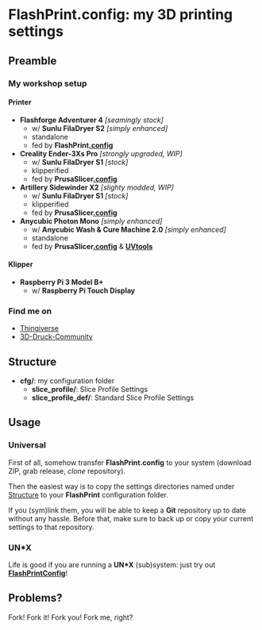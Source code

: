 # FlashPrint.config: my 3D printing settings

## Preamble

### My workshop setup

#### Printer

- **Flashforge Adventurer 4** *[seamingly stock]*
    - w/ **Sunlu FilaDryer S2** *[simply enhanced]*
    - standalone
    - fed by **FlashPrint[.config](https://github.com/R2-G2/FlashPrint.config)**
- **Creality Ender-3Xs Pro** *[strongly upgraded, WIP]*
    - w/ **Sunlu FilaDryer S1** *[stock]*
    - klipperified
    - fed by **PrusaSlicer[.config](https://github.com/R2-G2/PrusaSlicer.config)**
- **Artillery Sidewinder X2** *[slighty modded, WIP]*
    - w/ **Sunlu FilaDryer S1** *[stock]*
    - klipperified
    - fed by **PrusaSlicer[.config](https://github.com/R2-G2/PrusaSlicer.config)**
- **Anycubic Photon Mono** *[simply enhanced]*
    - w/ **Anycubic Wash & Cure Machine 2.0** *[simply enhanced]*
    - standalone
    - fed by **PrusaSlicer[.config](https://github.com/R2-G2/PrusaSlicer.config)** &
        **[UVtools](https://github.com/sn4k3/UVtools)**

#### Klipper

- **Raspberry Pi 3 Model B+**
    - w/ **Raspberry Pi Touch Display**

### Find me on

- [Thingiverse](https://www.thingiverse.com/r2g2de)
- [3D-Druck-Community](https://www.3d-druck-community.de/member.php?action=profile&uid=16354)

## Structure

- **cfg/**: my configuration folder
    - **slice_profile/**: Slice Profile Settings
    - **slice_profile_def/**: Standard Slice Profile Settings

## Usage

### Universal

First of all, somehow transfer **FlashPrint.config** to your system (download ZIP, grab release, *clone* repository).

Then the easiest way is to copy the settings directories named under [Structure](#structure) to your **FlashPrint**
configuration folder.

If you (sym)link them, you will be able to keep a **Git** repository up to date without any hassle. Before that, make
sure to back up or copy your current settings to that repository.

### UN*X

Life is good if you are running a **UN\*X** (sub)system: just try out
**[FlashPrintConfig](https://github.com/R2-G2/FlashPrintConfig)**!

## Problems?

Fork! Fork it! Fork you! Fork me, right?

